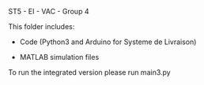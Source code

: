 ST5 - EI - VAC - Group 4

This folder includes:
 - Code (Python3 and Arduino for Systeme de Livraison)

 - MATLAB simulation files
 
To run the integrated version please run main3.py
